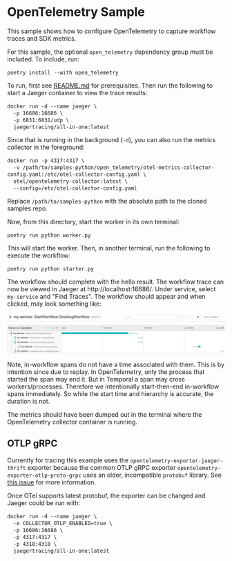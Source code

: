 # OpenTelemetry Sample

This sample shows how to configure OpenTelemetry to capture workflow traces and SDK metrics.

For this sample, the optional `open_telemetry` dependency group must be included. To include, run:

    poetry install --with open_telemetry

To run, first see [README.md](../README#usage) for prerequisites. Then run the following to start a Jaeger container to
view the trace results:

    docker run -d --name jaeger \
      -p 16686:16686 \
      -p 6831:6831/udp \
      jaegertracing/all-in-one:latest

Since that is running in the background (`-d`), you can also run the metrics collector in the foreground:

    docker run -p 4317:4317 \
      -v /path/to/samples-python/open_telemetry/otel-metrics-collector-config.yaml:/etc/otel-collector-config.yaml \
      otel/opentelemetry-collector:latest \
      --config=/etc/otel-collector-config.yaml

Replace `/path/to/samples-python` with the absolute path to the cloned samples repo.

Now, from this directory, start the worker in its own terminal:

    poetry run python worker.py

This will start the worker. Then, in another terminal, run the following to execute the workflow:

    poetry run python starter.py

The workflow should complete with the hello result. The workflow trace can now be viewed in Jaeger at
http://localhost:16686/. Under service, select `my-service` and "Find Traces". The workflow should appear and when
clicked, may look something like:

![Jaeger Screenshot](jaeger-screenshot.png)

Note, in-workflow spans do not have a time associated with them. This is by intention since due to replay. In
OpenTelemetry, only the process that started the span may end it. But in Temporal a span may cross workers/processes.
Therefore we intentionally start-then-end in-workflow spans immediately. So while the start time and hierarchy is
accurate, the duration is not.

The metrics should have been dumped out in the terminal where the OpenTelemetry collector container is running.

## OTLP gRPC

Currently for tracing this example uses the `opentelemetry-exporter-jaeger-thrift` exporter because the common OTLP gRPC
exporter `opentelemetry-exporter-otlp-proto-grpc` uses an older, incompatible `protobuf` library. See
[this issue](https://github.com/open-telemetry/opentelemetry-python/issues/2880) for more information.

Once OTel supports latest protobuf, the exporter can be changed and Jaeger could be run with:

    docker run -d --name jaeger \
      -e COLLECTOR_OTLP_ENABLED=true \
      -p 16686:16686 \
      -p 4317:4317 \
      -p 4318:4318 \
      jaegertracing/all-in-one:latest